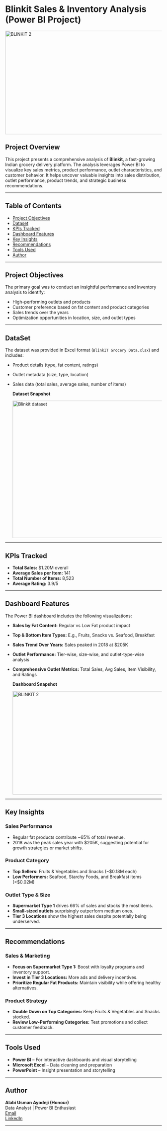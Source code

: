 # Blinkit Sales & Inventory Analysis (Power BI Project)

<img width="598" height="333" alt="BLINKIT 2" src="https://github.com/user-attachments/assets/6b29033f-3400-4bc4-b268-1eaff11c2c4f" />


## Project Overview

This project presents a comprehensive analysis of **Blinkit**, a fast-growing Indian grocery delivery platform. The analysis leverages Power BI to visualize key sales metrics, product performance, outlet characteristics, and customer behavior. It helps uncover valuable insights into sales distribution, outlet performance, product trends, and strategic business recommendations.

---

## Table of Contents

- [Project Objectives](https://github.com/Honour00/Blinkit-Power-Bi-Sales-Analysis/blob/main/README.md#project-objectives)
- [Dataset](https://github.com/Honour00/Blinkit-Power-Bi-Sales-Analysis/blob/main/README.md#dataset)
- [KPIs Tracked](https://github.com/Honour00/Blinkit-Power-Bi-Sales-Analysis/blob/main/README.md#kpis-tracked)
- [Dashboard Features](https://github.com/Honour00/Blinkit-Power-Bi-Sales-Analysis/blob/main/README.md#dashboard-features)
- [Key Insights](https://github.com/Honour00/Blinkit-Power-Bi-Sales-Analysis/blob/main/README.md#key-insights)
- [Recommendations](https://github.com/Honour00/Blinkit-Power-Bi-Sales-Analysis/blob/main/README.md#recommendations)
- [Tools Used](https://github.com/Honour00/Blinkit-Power-Bi-Sales-Analysis/blob/main/README.md#tools-used)
- [Author](https://github.com/Honour00/Blinkit-Power-Bi-Sales-Analysis/blob/main/README.md#author)

---

## Project Objectives

The primary goal was to conduct an insightful performance and inventory analysis to identify:

- High-performing outlets and products
- Customer preference based on fat content and product categories
- Sales trends over the years
- Optimization opportunities in location, size, and outlet types

---

## DataSet

The dataset was provided in Excel format (`BlinkIT Grocery Data.xlsx`) and includes:

- Product details (type, fat content, ratings)
- Outlet metadata (size, type, location)
- Sales data (total sales, average sales, number of items)

  **Dataset Snapshot**
  
  <img width="960" height="442" alt="Blinkit dataset" src="https://github.com/user-attachments/assets/af8567b1-0461-4489-897e-142afe25a48e" />


---

## KPIs Tracked

- **Total Sales:** $1.20M overall
- **Average Sales per Item:** 141
- **Total Number of Items:** 8,523
- **Average Rating:** 3.9/5

---

## Dashboard Features

The Power BI dashboard includes the following visualizations:

- **Sales by Fat Content:** Regular vs Low Fat product impact
- **Top & Bottom Item Types:** E.g., Fruits, Snacks vs. Seafood, Breakfast
- **Sales Trend Over Years:** Sales peaked in 2018 at $205K
- **Outlet Performance:** Tier-wise, size-wise, and outlet-type-wise analysis
- **Comprehensive Outlet Metrics:** Total Sales, Avg Sales, Item Visibility, and Ratings

  **Dashboard Snapshot**
  
  <img width="598" height="333" alt="BLINKIT 2" src="https://github.com/user-attachments/assets/e0234a75-c208-46ae-b4b8-4248b6c052b6" />

---

## Key Insights

### Sales Performance
- Regular fat products contribute ~65% of total revenue.
- 2018 was the peak sales year with $205K, suggesting potential for growth strategies or market shifts.

### Product Category
- **Top Sellers:** Fruits & Vegetables and Snacks (~$0.18M each)
- **Low Performers:** Seafood, Starchy Foods, and Breakfast items (<$0.02M)

### Outlet Type & Size
- **Supermarket Type 1** drives 66% of sales and stocks the most items.
- **Small-sized outlets** surprisingly outperform medium ones.
- **Tier 3 Locations** show the highest sales despite potentially being underserved.

---

## Recommendations

### Sales & Marketing
- **Focus on Supermarket Type 1:** Boost with loyalty programs and inventory support.
- **Invest in Tier 3 Locations:** More ads and delivery incentives.
- **Prioritize Regular Fat Products:** Maintain visibility while offering healthy alternatives.

### Product Strategy
- **Double Down on Top Categories:** Keep Fruits & Vegetables and Snacks stocked.
- **Review Low-Performing Categories:** Test promotions and collect customer feedback.

---

## Tools Used

- **Power BI** – For interactive dashboards and visual storytelling
- **Microsoft Excel** – Data cleaning and preparation
- **PowerPoint** – Insight presentation and storytelling

---

## Author

**Alabi Usman Ayodeji (Honour)**  
Data Analyst | Power BI Enthusiast  
[Email](usmanalabi26@gmail.com)  
[LinkedIn](https://www.linkedin.com/in/alabi-usman)


---
